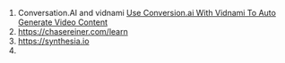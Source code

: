 1. Conversation.AI and vidnami [Use Conversion.ai With Vidnami To Auto Generate Video Content](https://youtu.be/ZzeEnpPZr1o)
2. https://chasereiner.com/learn
3. https://synthesia.io
4. 
